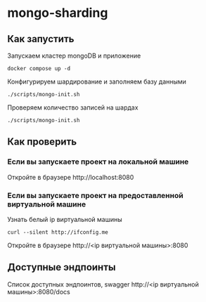 # mongo-sharding

## Как запустить

Запускаем кластер mongoDB и приложение

```shell
docker compose up -d
```

Конфигурируем шардирование и заполняем базу данными

```shell
./scripts/mongo-init.sh
```

Проверяем количество записей на шардах

```shell
./scripts/mongo-init.sh
```

## Как проверить

### Если вы запускаете проект на локальной машине

Откройте в браузере http://localhost:8080

### Если вы запускаете проект на предоставленной виртуальной машине

Узнать белый ip виртуальной машины

```shell
curl --silent http://ifconfig.me
```

Откройте в браузере http://<ip виртуальной машины>:8080

## Доступные эндпоинты

Список доступных эндпоинтов, swagger http://<ip виртуальной машины>:8080/docs